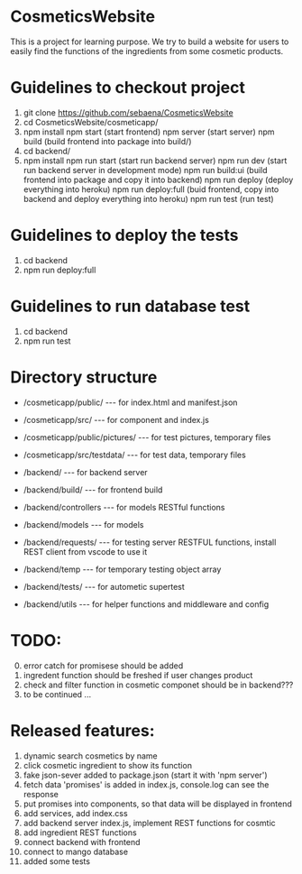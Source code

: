 # CosmeticsWebsite
This is a project for learning purpose.
We try to build a website for users to easily find the functions of the ingredients from some cosmetic products.

# Guidelines to checkout project
1. git clone https://github.com/sebaena/CosmeticsWebsite
2. cd CosmeticsWebsite/cosmeticapp/
3. npm install
npm start (start frontend)
npm server (start server)
npm build (build frontend into package into build/)
4. cd backend/
5. npm install
npm run start (start run backend server)
npm run dev (start run backend server in development mode)
npm run build:ui (build frontend into package and copy it into backend)
npm run deploy (deploy everything into heroku)
npm run deploy:full (buid frontend, copy into backend and deploy everything into heroku)
npm run test (run test)

# Guidelines to deploy the tests
1. cd backend
2. npm run deploy:full

# Guidelines to run database test
1. cd backend
2. npm run test

# Directory structure
- /cosmeticapp/public/ --- for index.html and manifest.json
- /cosmeticapp/src/ --- for component and index.js
- /cosmeticapp/public/pictures/ --- for test pictures, temporary files
- /cosmeticapp/src/testdata/ --- for test data, temporary files

- /backend/ --- for backend server
- /backend/build/ --- for frontend build
- /backend/controllers --- for models RESTful functions
- /backend/models --- for models
- /backend/requests/ --- for testing server RESTFUL functions, install REST client from vscode to use it
- /backend/temp --- for temporary testing object array
- /backend/tests/ --- for autometic supertest
- /backend/utils --- for helper functions and middleware and config

# TODO:
0. error catch for promisese should be added
1. ingredent function should be freshed if user changes product
2. check and filter function in cosmetic componet should be in backend???
6. to be continued ...

# Released features:
1. dynamic search cosmetics by name
2. click cosmetic ingredient to show its function
3. fake json-sever added to package.json (start it with 'npm server')
4. fetch data 'promises' is added in index.js, console.log can see the response
5. put promises into components, so that data will be displayed in frontend
6. add services, add index.css
7. add backend server index.js, implement REST functions for cosmtic
8. add ingredient REST functions
9. connect backend with frontend
10. connect to mango database
11. added some tests 